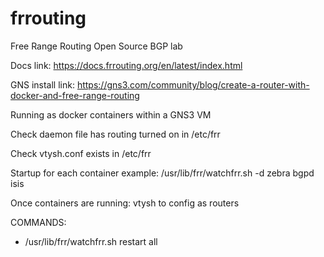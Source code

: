 # frrouting
Free Range Routing Open Source BGP lab

Docs link: https://docs.frrouting.org/en/latest/index.html

GNS install link: https://gns3.com/community/blog/create-a-router-with-docker-and-free-range-routing

Running as docker containers within a GNS3 VM

Check daemon file has routing turned on in /etc/frr

Check vtysh.conf exists in /etc/frr

Startup for each container example: /usr/lib/frr/watchfrr.sh -d zebra bgpd isis

Once containers are running: vtysh to config as routers

COMMANDS:
* /usr/lib/frr/watchfrr.sh restart all

